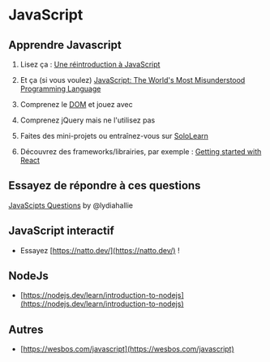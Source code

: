 <!--
Created by Its-Just-Nans - https://github.com/Its-Just-Nans
Copyright Its-Just-Nans
--->

# JavaScript

## Apprendre Javascript

1. Lisez ça : [Une réintroduction à JavaScript](https://developer.mozilla.org/fr/docs/Web/JavaScript/Une_r%C3%A9introduction_%C3%A0_JavaScript)

2. Et ça (si vous voulez) [JavaScript: The World's Most Misunderstood Programming Language](http://crockford.com/javascript/javascript.html)

3. Comprenez le [DOM](https://www.taniarascia.com/introduction-to-the-dom/) et jouez avec

4. Comprenez jQuery mais ne l'utilisez pas

5. Faites des mini-projets ou entraînez-vous sur [SoloLearn](https://www.sololearn.com/learning/1024)

6. Découvrez des frameworks/librairies, par exemple : [Getting started with React](https://www.taniarascia.com/getting-started-with-react/)

## Essayez de répondre à ces questions

[JavaScipts Questions](https://github.com/lydiahallie/javascript-questions#readme) by @lydiahallie

## JavaScript interactif

- Essayez [https://natto.dev/](https://natto.dev/) !

## NodeJs

- [https://nodejs.dev/learn/introduction-to-nodejs](https://nodejs.dev/learn/introduction-to-nodejs)

## Autres

- [https://wesbos.com/javascript](https://wesbos.com/javascript)
